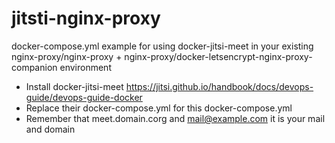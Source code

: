# jitsti-nginx-proxy
docker-compose.yml example for using docker-jitsi-meet in your existing nginx-proxy/nginx-proxy + nginx-proxy/docker-letsencrypt-nginx-proxy-companion environment

 - Install docker-jitsi-meet https://jitsi.github.io/handbook/docs/devops-guide/devops-guide-docker
 - Replace their docker-compose.yml for this docker-compose.yml
 - Remember that meet.domain.corg and mail@example.com it is your mail and domain
 
